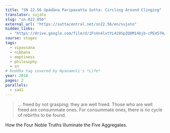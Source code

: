 ```yaml
---
title: "SN 22.56 Upādāna Paripavatta Sutta: Circling Around Clinging"
translator: sujato
slug: "sn.022.056"
external_url: "https://suttacentral.net/sn22.56/en/sujato"
hidden_links:
  - "https://drive.google.com/file/d/1FsVn4lxtYL419SpZQ0M14bjb-cPE457H/view?usp=drivesdk"
course: stages
tags:
  - vipassana
  - nibbana
  - emptiness
  - philosophy
  - sn
# buddha tag covered by Nyanamoli's *Life*
year: 2018
pages: 2
parallels:
  - sa41
---
```


> ... freed by not grasping: they are well freed. Those who are well freed are consummate ones. For consummate ones, there is no cycle of rebirths to be found.

How the Four Noble Truths illuminate the Five Aggregates.
